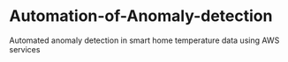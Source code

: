 # Automation-of-Anomaly-detection
Automated anomaly detection in smart home temperature data using AWS services
